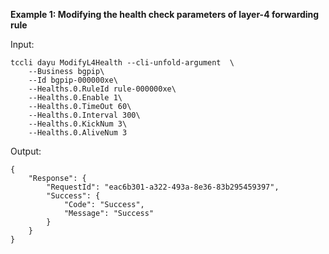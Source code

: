 **Example 1: Modifying the health check parameters of layer-4 forwarding rule**



Input: 

```
tccli dayu ModifyL4Health --cli-unfold-argument  \
    --Business bgpip\
    --Id bgpip-000000xe\
    --Healths.0.RuleId rule-000000xe\
    --Healths.0.Enable 1\
    --Healths.0.TimeOut 60\
    --Healths.0.Interval 300\
    --Healths.0.KickNum 3\
    --Healths.0.AliveNum 3
```

Output: 
```
{
    "Response": {
        "RequestId": "eac6b301-a322-493a-8e36-83b295459397",
        "Success": {
            "Code": "Success",
            "Message": "Success"
        }
    }
}
```

